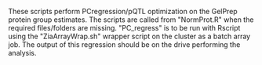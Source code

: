 These scripts perform PCregression/pQTL optimization on the GelPrep protein group estimates.
The scripts are called from "NormProt.R" when the required files/folders are missing.
"PC_regress" is to be run with Rscript using the "ZiaArrayWrap.sh" wrapper script on the cluster as a batch array job.
The output of this regression should be on the drive performing the analysis.